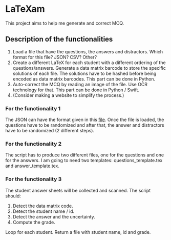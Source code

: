 # LaTeXam

This project aims to help me generate and correct MCQ.

## Description of the functionalities

1. Load a file that have the questions, the answers and distractors. Which format for this file? JSON? CSV? Other?
2. Create a different LaTeX for each student with a different ordering of the questions/answers. Generate a data matrix barcode to store the specific solutions of each file. The solutions have to be hashed before being encoded as data matrix barcodes. This part can be done in Python.
3. Auto-correct the MCQ by reading an image of the file. Use OCR technology for that. This part can be done in Python / Swift.
4. (Consider making a website to simplify the process.)

### For the functionality 1

The JSON can have the format given in this [file](./examples/sample.json). Once the file is loaded, the questions have to be randomized and after that, the answer and distractors have to be randomized (2 different steps).

### For the functionality 2

The script has to produce two different files, one for the questions and one for the answers. I am going to need two templates: questions_template.tex and answer_template.tex.

### For the functionality 3

The student answer sheets will be collected and scanned. The script should: 
1. Detect the data matrix code.
2. Detect the student name / id.
3. Detect the answer and the uncertainty.
4. Compute the grade.

Loop for each student. Return a file with student name, id and grade.

